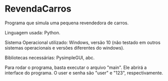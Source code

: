 # RevendaCarros
Programa que simula uma pequena revendedora de carros.


Linguagem usada: Python.


Sistema Operacional utilizado: Windows, versão 10 (não testado em outros sistemas operacionais e versões diferentes do windows).


Bibliotecas necessárias: PysimpleGUI, abc.

Para rodar o programa, basta executar o arquivo "main". Ele abrirá a interface do programa. O user e senha são "user" e "123", respectivamente.

